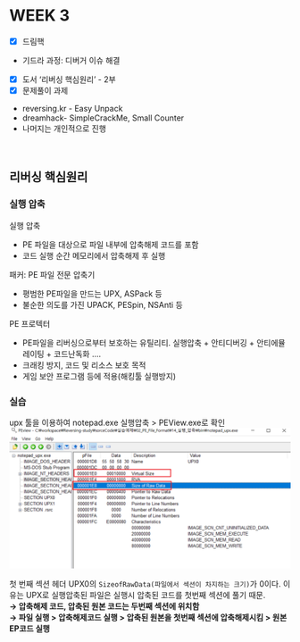 # WEEK 3
- [x]  드림핵
  - 기드라 과정: 디버거 이슈 해결
- [x]  도서 ‘리버싱 핵심원리’ - 2부
- [x]  문제풀이 과제
  - reversing\.kr - Easy Unpack
  - dreamhack- SimpleCrackMe, Small Counter
  - 나머지는 개인적으로 진행

<br>

## 리버싱 핵심원리
### 실행 압축
실행 압축
- PE 파일을 대상으로 파일 내부에 압축해제 코드를 포함
- 코드 실행 순간 메모리에서 압축해제 후 실행

패커: PE 파일 전문 압축기
- 평범한 PE파일을 만드는 UPX, ASPack 등
- 불순한 의도를 가진 UPACK, PESpin, NSAnti 등

PE 프로텍터
- PE파일을 리버싱으로부터 보호하는 유틸리티. 실행압축 + 안티디버깅 + 안티에뮬레이팅 + 코드난독화 ....
- 크래킹 방지, 코드 및 리소스 보호 목적
- 게임 보안 프로그램 등에 적용(해킹툴 실행방지)

### 실습
upx 툴을 이용하여 notepad.exe 실행압축 > PEView.exe로 확인
![WEEK3_upx1](./img/WEEK3/WEEK3_upx1.png)

첫 번째 섹션 헤더 UPX0의 `SizeofRawData(파일에서 섹션이 차지하는 크기)`가 0이다. 이유는 UPX로 실행압축된 파일은 실행시 압축된 코드를 첫번째 섹션에 풀기 때문.  
**→ 압축해제 코드, 압축된 원본 코드는 두번째 섹션에 위치함**  
**→ 파일 실행 > 압축해제코드 실행 > 압축된 원본을 첫번째 섹션에 압축해제시킴 > 원본 EP코드 실행**


